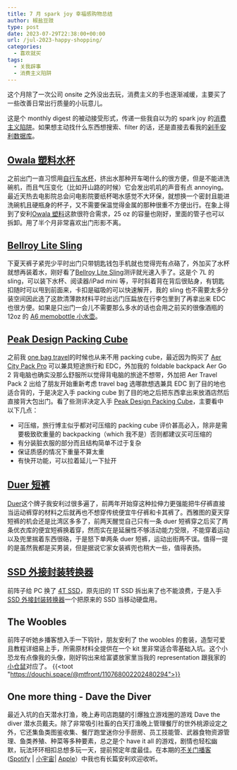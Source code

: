 ```yaml
---
title: 7 月 spark joy 幸福感购物总结
author: 椒盐豆豉
type: post
date: 2023-07-29T22:38:00+00:00
url: /jul-2023-happy-shopping/
categories:
  - 喜欢就买
tags:
  - 关我辟事
  - 消费主义陷阱
---
```


这个月除了一次公司 onsite 之外没出去玩，消费主义的手也逐渐减缓，主要买了一些改善日常出行质量的小玩意儿。

这是个 monthly digest 的被动接受形式，传递一些我自以为的 spark joy 的[消费主义陷阱](../tags/消费主义陷阱)。如果想主动找什么东西想搜索、filter 的话，还是直接去看我的[剁手安利数据库](https://mtfront.notion.site/mtfront/mtfront-shopping-reviews-e568ee6ebaa44b5da146cbe4ac4663eb)。

<!--more-->

## [Owala 塑料水杯](https://amzn.to/477opdH)
之前出门一直习惯用[自行车水杯](https://amzn.to/3hP1k7a)，挤出水那种开车喝什么的很方便，但是不能进洗碗机，而且气压变化（比如开山路的时候）它会发出叽叽的声音有点 annoying。最近天热去电影院总会问电影院要纸杯喝水感觉不大环保，就想换一个密封且能进洗碗机且硬瓶身的杯子，又不需要保温觉得金属的那种很重不方便出行。在象上得到了安利[Owala 塑料](https://amzn.to/477opdH)这款很符合需求，25 oz 的容量也刚好，里面的管子也可以拆卸。用了半个月非常喜欢出门形影不离。

## [Bellroy Lite Sling](https://amzn.to/3q2nx9L)
下夏天裤子紧兜少平时出门只带钥匙钱包手机就也觉得兜有点硌了，外加买了水杯就想再装着水，刚好看了[Bellroy Lite Sling](https://amzn.to/3q2nx9L)测评就光速入手了。这是个 7L 的 sling，可以装下水杯、阅读器/iPad mini 等，平时斜着背在背后很贴身，有钥匙扣随时可以甩到前面来，卡扣是磁吸的可以快速解开，我的 sling 也不需要太多分装空间因此选了这款清薄款材料平时出远门压扁放在行李包里到了再拿出来 EDC 也很方便。如果是只出门一会儿不需要那么多水的话也会用之前买的很像酒瓶的 12oz 的 [A6 memobottle 小水壶](http://amzn.to/3zGYPKE)。

## [Peak Design Packing Cube](https://amzn.to/3KjGlrK)
之前我 [one bag travel](../one-bag-travel-2-years-in/)的时候也从来不用 packing cube，最近因为购买了 [Aer City Pack Pro](../jun-2023-happy-shopping/#aer-city-pack-pro) 可以兼具短途旅行和 EDC，外加我的 foldable backpack Aer Go 2 背电脑也确实没那么舒服所以觉得背电脑的旅途不想带，外加把 Aer Travel Pack 2 出给了朋友开始重新考虑 travel bag 选哪款想选兼具 EDC 到了目的地也适合背的，于是决定入手 packing cube 到了目的地之后把东西拿出来放酒店然后直接背大包出门。看了些测评决定入手 [Peak Design Packing Cube](https://amzn.to/3KjGlrK)，主要看中以下几点：
- 可压缩，旅行博主似乎都对可压缩的 packing cube 评价甚高必入，除非是需要极致砍重量的 backpacking（which 我不是）否则都建议买可压缩的
- 有分装脏衣服的部分而且结构简单不过于复杂
- 保证质感的情况下重量不算太重
- 有快开功能，可以拉着延儿一下扯开

## [Duer 短裤](https://prz.io/gDAZPA0iO)
[Duer](https://prz.io/gDAZPA0iO)这个牌子我安利过很多遍了，前两年开始穿这种拉伸力更强能把牛仔裤直接当运动裤穿的材料之后就再也不想穿传统便宜牛仔裤和卡其裤了。西雅图的夏天穿短裤的机会还是比湾区多多了，前两天醒觉自己只有一条 duer 短裤穿之后买了两条优衣库的便宜短裤换着穿，然而实在是延展性不够活动能力受限，不能穿着运动以及兜里揣着东西很硌，于是怒下单两条 duer 短裤，运动出街两不误。值得一提的是虽然我都是买男装，但是据说它家女装裤兜也稍大一些，值得表扬。

## [SSD 外接封装转换器](https://amzn.to/3QiEHKY)
前阵子给 PC 换了 [4T SSD](https://amzn.to/3oNIggS)，原先旧的 1T SSD 拆出来了也不能浪费，于是入手 [SSD 外接封装转换器](https://amzn.to/3QiEHKY)一个把原来的 SSD 当移动硬盘用。

## The Woobles
前阵子听她乡播客想入手一下钩针，朋友安利了 the woobles 的套装，造型可爱且教程详细易上手，所需原材料全提供在一个 kit 里非常适合零基础入坑。这个小恐龙有点像我的头像，刚好钩出来给富婆放家里当我的 representation 跟我家的[小仓鼠](../jun-2023-happy-shopping/#bonus-round%e5%97%91%e7%93%9c%e5%ad%90%e5%b0%8f%e4%bb%93%e9%bc%a0)对应了。
{{<toot "https://douchi.space/@mtfront/110768002202480294">}}

## One more thing - Dave the Diver
最近入坑的白天潜水打渔，晚上寿司店跑腿的引爆独立游戏圈的游戏 Dave the diver 潜水员戴夫。除了非常吸引社畜的白天打渔晚上管理餐厅的世外桃源设定之外，它还集鱼类图鉴收集、餐厅跑堂迷你分手厨房、员工技能管、武器食物资源管理、鱼类养殖、种菜等多种要素，总之是个 have it all 的游戏，剧情也轻松幽默，玩法环环相扣总想多玩一天，提前预定年度最佳。在本期的[不关门播客](https://douchi.space/@mtfront/110800212618085412)([Spotify](https://open.spotify.com/episode/3fq552nrsePQJ2Qx7nQJ3O) | [小宇宙](https://www.xiaoyuzhoufm.com/episodes/64c5a75ab3f6c440a8601b8a)| [Apple](https://podcasts.apple.com/us/podcast/10-%E6%8E%A2%E8%AE%A8-%E5%9B%A0%E7%BC%98-%E7%9A%84%E9%9F%A9%E5%9B%BD%E7%88%B1%E6%83%85%E7%94%B5%E5%BD%B1-%E8%AE%A8%E8%AE%BA%E4%BA%B2%E5%AF%86%E5%85%B3%E7%B3%BB%E8%AE%AE%E9%A2%98%E7%9A%84-%E6%8D%A2%E5%A6%BB-%E7%9C%9F%E4%BA%BA%E7%A7%80-%E7%B2%BE%E5%BD%A9%E4%B9%A6%E5%BD%B1%E6%B8%B8%E6%8E%A8%E8%8D%90/id1666397078?i=1000622785149)）中我也有长篇安利欢迎收听。

